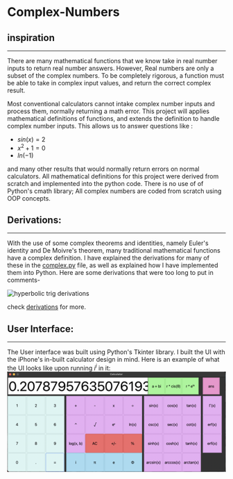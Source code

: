 # Complex-Numbers
## inspiration
****
There are many mathematical functions that we know take in real number inputs to return real number answers. However, Real numbers are only a subset of the complex numbers. To be completely rigorous, a function must be able to take in complex input values, and return the correct complex result. 

Most conventional calculators cannot intake complex number inputs and process them, normally returning a math error. This project will applies mathematical definitions of functions, and extends the definition to handle complex number inputs.
This allows us to answer questions like :
- $sin(x) = 2$
- $x^2 + 1 = 0$
- $ln(-1)$


and many other results that would normally return errors on normal calculators.
All mathematical definitions for this project were derived from scratch and implemented into the python code. There is no use of of Python's cmath library; All complex numbers are coded from scratch using OOP concepts.


## Derivations:
****

With the use of some complex theorems and identities, namely Euler's identity and De Moivre's theorem, many traditional mathematical functions have a complex definition. I have explained the derivations for many of these in the [complex.py](<./model/complex.py>) file, as well as explained how I have implemented them into Python.
Here are some derivations that were too long to put in comments-

![hyperbolic trig derivations](./derivations/hyperbolic-trig/hyp_trig_complex_1.png)

check [derivations](<./derivations>) for more.

## User Interface:
****
The User interface was built using Python's Tkinter library. I built the UI with the iPhone's in-built calculator design in mind. Here is an example of what the UI looks like upon running $i^i$ in it:
![UI Result](./images/UI_result.png)
